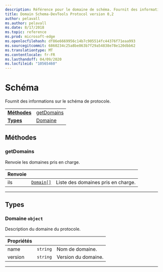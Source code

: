 ```yaml
---
description: Référence pour le domaine de schéma. Fournit des informations sur le schéma de protocole.
title: Domain Schema-DevTools Protocol version 0,2
author: pelavall
ms.author: pelavall
ms.date: 8/17/2018
ms.topic: reference
ms.prod: microsoft-edge
ms.openlocfilehash: df86e6669956c14b7c905514fc44376f71eaa993
ms.sourcegitcommit: 6860234c25a8be863b7f29a54838e78e120dbb62
ms.translationtype: MT
ms.contentlocale: fr-FR
ms.lasthandoff: 04/09/2020
ms.locfileid: "10565460"
---
```

# Schéma
Fournit des informations sur le schéma de protocole.

| | |
|-|-|
| [**Méthodes**](#methods) | [getDomains](#getdomains) |
| [**Types**](#types) | [Domaine](#domain) |
## Méthodes

### getDomains
Renvoie les domaines pris en charge.

<table>
    <thead>
        <tr>
            <th>Renvoie</th>
            <th></th>
            <th></th>
        </tr>
    </thead>
    <tbody>
        <tr>
            <td>ils</td>
            <td><a href="#domain"><code class="flyout">Domain[]</code></a></td>
            <td>Liste des domaines pris en charge.</td>
        </tr>
    </tbody>
</table>
</p>

---

## Types

### <a name="domain"></a> Domaine `object`

Description du domaine du protocole.

<table>
    <thead>
        <tr>
            <th>Propriétés</th>
            <th></th>
            <th></th>
        </tr>
    </thead>
    <tbody>
        <tr>
            <td>name</td>
            <td><code class="flyout">string</code></td>
            <td>Nom de domaine.</td>
        </tr>
        <tr>
            <td>version</td>
            <td><code class="flyout">string</code></td>
            <td>Version du domaine.</td>
        </tr>
    </tbody>
</table>
</p>

---
